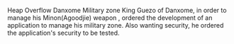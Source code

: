 Heap Overflow
Danxome Military zone
King Guezo of Danxome, in order to manage his Minon(Agoodjie) weapon , ordered the development of an application to manage his military zone.
Also wanting security, he ordered the application's security to be tested.
